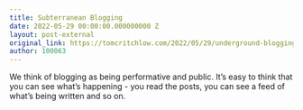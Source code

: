 ```yaml
---
title: Subterranean Blogging
date: 2022-05-29 00:00:00.000000000 Z
layout: post-external
original_link: https://tomcritchlow.com/2022/05/29/underground-blogging/
author: 100063
---
```


We think of blogging as being performative and public. It’s easy to think that you can see what’s happening - you read the posts, you can see a feed of what’s being written and so on.

